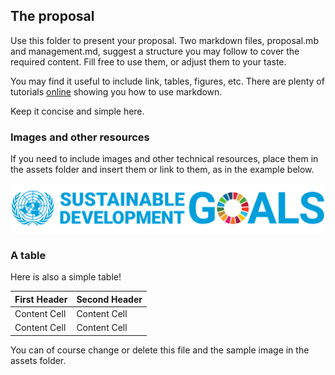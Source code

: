 ## The proposal

Use this folder to present your proposal. Two markdown files, proposal.mb and management.md, suggest a structure you may follow to cover the required content. Fill free to use them, or adjust them to your taste.

You may find it useful to include link, tables, figures, etc. There are plenty of tutorials [online](https://docs.github.com/en/get-started/writing-on-github/getting-started-with-writing-and-formatting-on-github/basic-writing-and-formatting-syntax) showing you how to use markdown.

Keep it concise and simple here.

### Images and other resources

If you need to include images and other technical resources, place them in the assets folder and insert them or link to them, as in the example below.


![The sustainable development goals.](assets/SDG_source_UN.org.png)


### A table

Here is also a simple table!

| First Header  | Second Header |
| ------------- | ------------- |
| Content Cell  | Content Cell  |
| Content Cell  | Content Cell  |


You can of course change or delete this file and the sample image in the assets folder.
